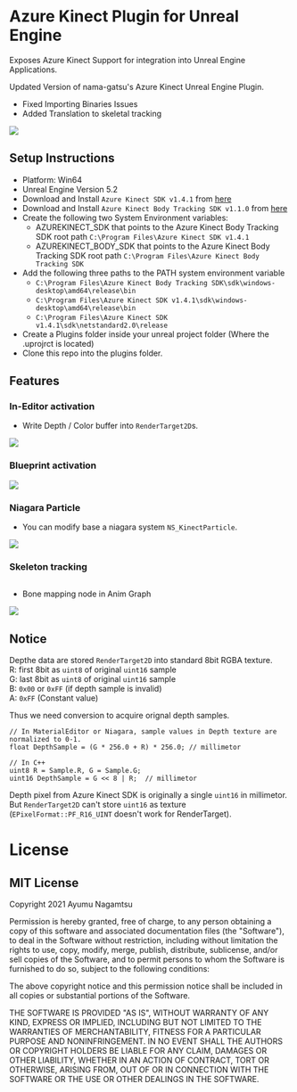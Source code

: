 # Azure Kinect Plugin for Unreal Engine
Exposes Azure Kinect Support for integration into Unreal Engine Applications.

Updated Version of nama-gatsu's Azure Kinect Unreal Engine Plugin.
 - Fixed Importing Binaries Issues
 - Added Translation to skeletal tracking

![](./Docs/Sequence%2001.gif)

## Setup Instructions
* Platform: Win64
* Unreal Engine Version 5.2
* Download and Install `Azure Kinect SDK v1.4.1` from [here](https://github.com/microsoft/Azure-Kinect-Sensor-SDK/blob/develop/docs/usage.md)
* Download and Install `Azure Kinect Body Tracking SDK v1.1.0` from [here](https://docs.microsoft.com/en-us/azure/Kinect-dk/body-sdk-download)
* Create the following two System Environment variables:
    * AZUREKINECT_SDK that points to the Azure Kinect Body Tracking SDK root path `C:\Program Files\Azure Kinect SDK v1.4.1`
    * AZUREKINECT_BODY_SDK that points to the Azure Kinect Body Tracking SDK root path `C:\Program Files\Azure Kinect Body Tracking SDK`
* Add the following three paths to the PATH system environment variable
    * `C:\Program Files\Azure Kinect Body Tracking SDK\sdk\windows-desktop\amd64\release\bin`
    * `C:\Program Files\Azure Kinect SDK v1.4.1\sdk\windows-desktop\amd64\release\bin`
    * `C:\Program Files\Azure Kinect SDK v1.4.1\sdk\netstandard2.0\release`
* Create a Plugins folder inside your unreal project folder (Where the .uprojrct is located) 
* Clone this repo into the plugins folder.
## Features

### In-Editor activation

* Write Depth / Color buffer into `RenderTarget2D`s. 

![](./Docs/in-editor.gif)

### Blueprint activation

![](./Docs/bp.png)

### Niagara Particle

* You can modify base a niagara system `NS_KinectParticle`.

![](./Docs/animation.gif)


### Skeleton tracking

![]()

* Bone mapping node in Anim Graph

![](./Docs/animgraph.jpg)

## Notice

Depthe data are stored `RenderTarget2D` into standard 8bit RGBA texture.  
R: first 8bit as `uint8` of original `uint16` sample  
G: last 8bit as `uint8` of original `uint16` sample  
B: `0x00` or `0xFF` (if depth sample is invalid)  
A: `0xFF` (Constant value)

Thus we need conversion to acquire orignal depth samples.
```
// In MaterialEditor or Niagara, sample values in Depth texture are normalized to 0-1.
float DepthSample = (G * 256.0 + R) * 256.0; // millimetor
```

```
// In C++
uint8 R = Sample.R, G = Sample.G;
uint16 DepthSample = G << 8 | R;  // millimetor
```

Depth pixel from Azure Kinect SDK is originally a single `uint16` in millimetor. But `RenderTarget2D` can't store `uint16` as texture (`EPixelFormat::PF_R16_UINT` doesn't work for RenderTarget). 

# License
## MIT License
Copyright 2021 Ayumu Nagamtsu

Permission is hereby granted, free of charge, to any person obtaining a copy of this software and associated documentation files (the "Software"), to deal in the Software without restriction, including without limitation the rights to use, copy, modify, merge, publish, distribute, sublicense, and/or sell copies of the Software, and to permit persons to whom the Software is furnished to do so, subject to the following conditions:

The above copyright notice and this permission notice shall be included in all copies or substantial portions of the Software.

THE SOFTWARE IS PROVIDED "AS IS", WITHOUT WARRANTY OF ANY KIND, EXPRESS OR IMPLIED, INCLUDING BUT NOT LIMITED TO THE WARRANTIES OF MERCHANTABILITY, FITNESS FOR A PARTICULAR PURPOSE AND NONINFRINGEMENT. IN NO EVENT SHALL THE AUTHORS OR COPYRIGHT HOLDERS BE LIABLE FOR ANY CLAIM, DAMAGES OR OTHER LIABILITY, WHETHER IN AN ACTION OF CONTRACT, TORT OR OTHERWISE, ARISING FROM, OUT OF OR IN CONNECTION WITH THE SOFTWARE OR THE USE OR OTHER DEALINGS IN THE SOFTWARE.